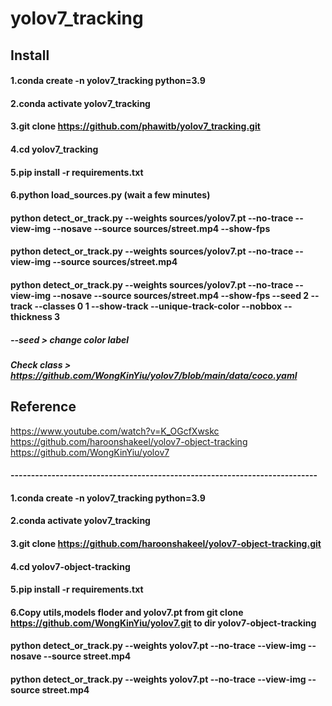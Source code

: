 # yolov7_tracking  
## Install
#### 1.conda create -n yolov7_tracking python=3.9
#### 2.conda activate yolov7_tracking
#### 3.git clone https://github.com/phawitb/yolov7_tracking.git
#### 4.cd yolov7_tracking
#### 5.pip install -r requirements.txt
#### 6.python load_sources.py (wait a few minutes)
#### python detect_or_track.py --weights sources/yolov7.pt --no-trace --view-img --nosave --source sources/street.mp4 --show-fps
#### python detect_or_track.py --weights sources/yolov7.pt --no-trace --view-img  --source sources/street.mp4  
#### python detect_or_track.py --weights sources/yolov7.pt --no-trace --view-img --nosave --source sources/street.mp4 --show-fps --seed 2 --track --classes 0 1 --show-track --unique-track-color --nobbox --thickness 3

##### --seed > change color label
##### Check class > https://github.com/WongKinYiu/yolov7/blob/main/data/coco.yaml

## Reference
https://www.youtube.com/watch?v=K_OGcfXwskc   
https://github.com/haroonshakeel/yolov7-object-tracking  
https://github.com/WongKinYiu/yolov7  


#### ---------------------------------------------------------------------------
#### 1.conda create -n yolov7_tracking python=3.9
#### 2.conda activate yolov7_tracking
#### 3.git clone https://github.com/haroonshakeel/yolov7-object-tracking.git
#### 4.cd yolov7-object-tracking
#### 5.pip install -r requirements.txt
#### 6.Copy utils,models floder and yolov7.pt from git clone https://github.com/WongKinYiu/yolov7.git to dir yolov7-object-tracking

#### python detect_or_track.py --weights yolov7.pt --no-trace --view-img --nosave --source street.mp4
#### python detect_or_track.py --weights yolov7.pt --no-trace --view-img  --source street.mp4

